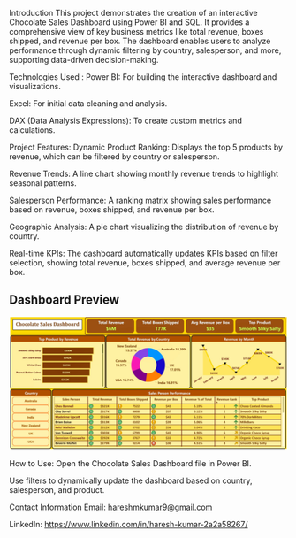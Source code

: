 Introduction
This project demonstrates the creation of an interactive Chocolate Sales Dashboard using Power BI and SQL. It provides a comprehensive view of key business metrics like total revenue, boxes shipped, and revenue per box. The dashboard enables users to analyze performance through dynamic filtering by country, salesperson, and more, supporting data-driven decision-making.

Technologies Used :
Power BI: For building the interactive dashboard and visualizations.

Excel: For initial data cleaning and analysis.

DAX (Data Analysis Expressions): To create custom metrics and calculations.

Project Features:
Dynamic Product Ranking: Displays the top 5 products by revenue, which can be filtered by country or salesperson.

Revenue Trends: A line chart showing monthly revenue trends to highlight seasonal patterns.

Salesperson Performance: A ranking matrix showing sales performance based on revenue, boxes shipped, and revenue per box.

Geographic Analysis: A pie chart visualizing the distribution of revenue by country.

Real-time KPIs: The dashboard automatically updates KPIs based on filter selection, showing total revenue, boxes shipped, and average revenue per box.

## Dashboard Preview

![Chocolate Sales Dashboard](Chocolcates%20Sales%20Dashboard.JPG)

How to Use:
Open the Chocolate Sales Dashboard file in Power BI.

Use filters to dynamically update the dashboard based on country, salesperson, and product.

Contact Information
Email: hareshmkumar9@gmail.com

LinkedIn: https://www.linkedin.com/in/haresh-kumar-2a2a58267/
